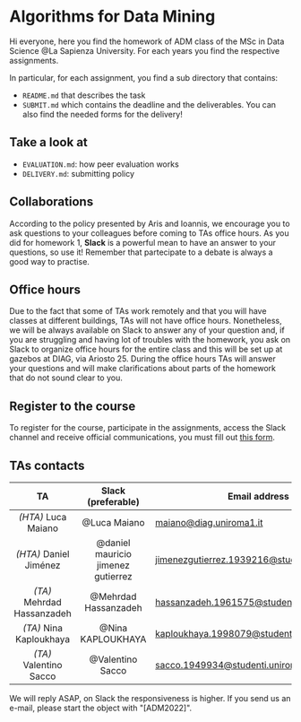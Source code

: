 # Algorithms for Data Mining 

Hi everyone,
here you find the homework of ADM class of the MSc in Data Science @La Sapienza University. For each years you find the respective assignments.

In particular, for each assignment, you find a sub directory that contains:

- `README.md` that describes the task
- `SUBMIT.md` which contains the deadline and the deliverables. You can also find the needed forms for the delivery!

## Take a look at
- `EVALUATION.md`: how peer evaluation works
- `DELIVERY.md`: submitting policy



## Collaborations
According to the policy presented by Aris and Ioannis, we encourage you to ask questions to your colleagues before coming to TAs office hours. As you did for homework 1, __Slack__ is a powerful mean to have an answer to your questions, so use it! Remember that partecipate to a debate is always a good way to practise.

## Office hours
Due to the fact that some of TAs work remotely and that you will have classes at different buildings, TAs will not have office hours. Nonetheless, we will be always available on Slack to answer any of your question and, if you are struggling and having lot of troubles with the homework, you ask on Slack to organize office hours for the entire class and this will be set up at gazebos at DIAG, via Ariosto 25. During the office hours TAs will answer your questions and will make clarifications about parts of the homework that do not sound clear to you.

## Register to the course
To register for the course, participate in the assignments, access the Slack channel and receive official communications, you must fill out [this form](http://aris.me/register-adm.html).

## TAs contacts

|    TA    | Slack (preferable) | Email address            |
|:--------:|:------------------:|--------------------------|
|  *(HTA)* Luca Maiano|     @Luca Maiano     | maiano@diag.uniroma1.it      |
|  *(HTA)* Daniel Jiménez |     @daniel mauricio jimenez gutierrez     | jimenezgutierrez.1939216@studenti.uniroma1.it       |
|  *(TA)* Mehrdad Hassanzadeh | @Mehrdad Hassanzadeh |   hassanzadeh.1961575@studenti.uniroma1.it  |
|  *(TA)* Nina Kaploukhaya |  @Nina KAPLOUKHAYA  | kaploukhaya.1998079@studenti.uniroma1.it    |
|  *(TA)* Valentino Sacco |  @Valentino Sacco  | sacco.1949934@studenti.uniroma1.it   |

We will reply ASAP, on Slack the responsiveness is higher. If you send us an e-mail, please start the object with "[ADM2022]".
